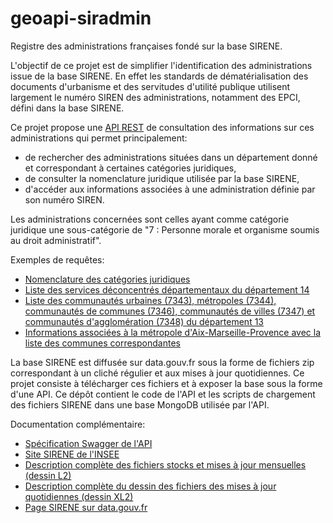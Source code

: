 # geoapi-siradmin

Registre des administrations françaises fondé sur la base SIRENE.

L'objectif de ce projet est de simplifier l'identification des administrations issue de la base SIRENE.
En effet les standards de dématérialisation des documents d'urbanisme et des servitudes d'utilité publique
utilisent largement le numéro SIREN des administrations, notamment des EPCI,
défini dans la base SIRENE.

Ce projet propose une [API REST](http://siradmin.geoapi.fr/)
de consultation des informations sur ces administrations qui permet principalement:
- de rechercher des administrations situées dans un département donné et correspondant à certaines catégories juridiques,
- de consulter la nomenclature juridique utilisée par la base SIRENE,
- d'accéder aux informations associées à une administration définie par son numéro SIREN.

Les administrations concernées sont celles ayant comme catégorie juridique une sous-catégorie de "7 : Personne morale et organisme soumis au droit administratif".

Exemples de requêtes:
- [Nomenclature des catégories juridiques](http://siradmin.geoapi.fr/categoriesJuridiques)
- [Liste des services déconcentrés départementaux du département 14](http://siradmin.geoapi.fr/admins?nj=7172&departement=14)
- [Liste des communautés urbaines (7343), métropoles (7344), communautés de communes (7346), communautés de villes (7347) et
communautés d'agglomération (7348) du département 13](http://siradmin.geoapi.fr/admins?nj=734[34678]&departement=13)
- [Informations associées à la métropole d'Aix-Marseille-Provence avec la liste des communes correspondantes](http://siradmin.geoapi.fr/admins/200054807)

La base SIRENE est diffusée sur data.gouv.fr sous la forme de fichiers zip correspondant à un cliché régulier
et aux mises à jour quotidiennes.
Ce projet consiste à télécharger ces fichiers et à exposer la base sous la forme d'une API.
Ce dépôt contient le code de l'API et les scripts de chargement des fichiers SIRENE dans une base MongoDB
utilisée par l'API.

Documentation complémentaire:
  - [Spécification Swagger de l'API](https://app.swaggerhub.com/apis/benoitdavidfr/siradmin.geoapi.fr/1.0.0)
  - [Site SIRENE de l'INSEE](https://www.sirene.fr/)
  - [Description complète des fichiers stocks et mises à jour mensuelles (dessin L2)](https://www.sirene.fr/static-resources/doc/dessin_L2_description_complete.pdf?version=1.14)
  - [Description complète du dessin des fichiers des mises à jour quotidiennes (dessin XL2)](https://www.sirene.fr/static-resources/doc/dessin_XL2_description_complete.pdf?version=1.14)
  - [Page SIRENE sur data.gouv.fr](https://www.data.gouv.fr/fr/datasets/base-sirene-des-entreprises-et-de-leurs-etablissements-siren-siret/)
